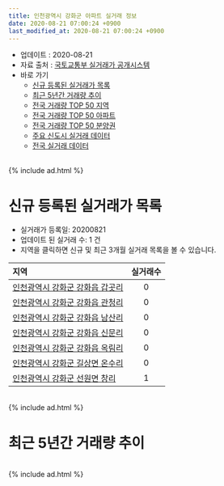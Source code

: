 ```yaml
---
title: 인천광역시 강화군 아파트 실거래 정보
date: 2020-08-21 07:00:24 +0900
last_modified_at: 2020-08-21 07:00:24 +0900
---
```


* 업데이트 : 2020-08-21
* 자료 출처 : [국토교통부 실거래가 공개시스템](http://rt.molit.go.kr)
* 바로 가기
    * [신규 등록된 실거래가 목록](#신규-등록된-실거래가-목록)
    * [최근 5년간 거래량 추이](#최근-5년간-거래량-추이)
    * [전국 거래량 TOP 50 지역](https://inasie.github.io/apt-trade-info/최근-3개월-전국에서-가장-거래가-많이-발생한-지역)
    * [전국 거래량 TOP 50 아파트](https://inasie.github.io/apt-trade-info/최근-3개월-전국에서-가장-거래가-많이-발생한-아파트)
    * [전국 거래량 TOP 50 분양권](https://inasie.github.io/apt-trade-info/최근-3개월-전국에서-가장-거래가-많이-발생한-분양권)
    * [주요 신도시 실거래 데이터](https://inasie.github.io/apt-trade-info/주요-신도시)
    * [전국 실거래 데이터](https://inasie.github.io/apt-trade-info/전국)

<br>
{% include ad.html %}
<br>

# 신규 등록된 실거래가 목록
* 실거래가 등록일: 20200821
* 업데이트 된 실거래 수: 1 건
* 지역을 클릭하면 신규 및 최근 3개월 실거래 목록을 볼 수 있습니다.


|지역|실거래수|
|:---|:---:|
|[인천광역시 강화군 강화읍 갑곳리](https://inasie.github.io/apt-trade-info/인천광역시-강화군-강화읍-갑곳리)|0|
|[인천광역시 강화군 강화읍 관청리](https://inasie.github.io/apt-trade-info/인천광역시-강화군-강화읍-관청리)|0|
|[인천광역시 강화군 강화읍 남산리](https://inasie.github.io/apt-trade-info/인천광역시-강화군-강화읍-남산리)|0|
|[인천광역시 강화군 강화읍 신문리](https://inasie.github.io/apt-trade-info/인천광역시-강화군-강화읍-신문리)|0|
|[인천광역시 강화군 강화읍 옥림리](https://inasie.github.io/apt-trade-info/인천광역시-강화군-강화읍-옥림리)|0|
|[인천광역시 강화군 길상면 온수리](https://inasie.github.io/apt-trade-info/인천광역시-강화군-길상면-온수리)|0|
|[인천광역시 강화군 선원면 창리](https://inasie.github.io/apt-trade-info/인천광역시-강화군-선원면-창리)|1|


<br>
{% include ad.html %}
<br>

# 최근 5년간 거래량 추이


<div style="width:100%;">
    <canvas id="deal_progress" height="200"></canvas>
</div>

<script>
new Chart(document.getElementById("deal_progress"), {
    type: 'line',
    data: {
        labels: ['201508','201509','201510','201511','201512','201601','201602','201603','201604','201605','201606','201607','201608','201609','201610','201611','201612','201701','201702','201703','201704','201705','201706','201707','201708','201709','201710','201711','201712','201801','201802','201803','201804','201805','201806','201807','201808','201809','201810','201811','201812','201901','201902','201903','201904','201905','201906','201907','201908','201909','201910','201911','201912','202001','202002','202003','202004','202005','202006','202007','202008'],
        datasets: [{
            label: '매매',
            pointRadius: 1,
            data: [23, 17, 11, 14, 11, 8, 16, 15, 25, 41, 20, 20, 10, 19, 20, 14, 10, 11, 16, 13, 7, 16, 14, 11, 13, 11, 19, 8, 13, 12, 11, 18, 14, 9, 7, 11, 16, 12, 13, 13, 11, 13, 12, 16, 10, 11, 6, 16, 8, 7, 4, 7, 15, 10, 14, 4, 10, 19, 10, 25, 7],
            borderColor: "rgba(255, 201, 14, 1)",
            backgroundColor: "rgba(255, 201, 14, 0.5)",
            fill: false,
            lineTension: 0
        },{
            label: '전월세',
            pointRadius: 1,
            data: [5, 4, 4, 7, 2, 6, 4, 2, 3, 3, 6, 8, 5, 5, 8, 10, 5, 7, 6, 10, 2, 4, 7, 7, 5, 7, 7, 5, 4, 4, 11, 9, 6, 4, 5, 4, 4, 3, 4, 8, 7, 3, 7, 11, 5, 5, 5, 3, 5, 8, 6, 3, 5, 5, 4, 5, 4, 6, 6, 2, 1],
            borderColor: "rgba(0, 141, 185, 1)",
            backgroundColor: "rgba(0, 141, 185, 0.5)",
            fill: false,
            lineTension: 0
        }
        ]
    },
    options: {
        responsive: true,
        title: {
            display: false
        },
        tooltips: {
            mode: 'index',
            intersect: false
        },
        hover: {
            mode: 'nearest',
            intersect: true
        },
        scales: {
            xAxes: [{
                display: true,
                scaleLabel: {
                    display: true,
                    labelString: '년/월'
                }
            }],
            yAxes: [{
                display: true,
                ticks: {
                    suggestedMin: 0,
                },
                scaleLabel: {
                    display: true,
                    labelString: '실거래 수'
                }
            }]
        }
    }
});

</script>


<br>
{% include ad.html %}
<br>

